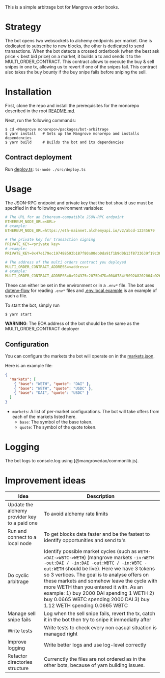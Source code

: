 This is a simple arbitrage bot for Mangrove order books.

# Strategy

The bot opens two websockets to alchemy endpoints per market. One is dedicated to subscribe to new blocks, the other is dedicated to send transactions.
When the bot detects a crossed orderbook (when the best ask price < best bid price) on a market, it builds a tx and sends it to the MULTI_ORDER_CONTRACT.
This contract allows to execute the buy & sell snipes in one tx, allowing us to revert if one of the snipes fail.
This contract also takes the buy bounty if the buy snipe fails before sniping the sell.

# Installation

First, clone the repo and install the prerequisites for the monorepo described in the root [README.md](../../README.md).

Next, run the following commands:

```shell
$ cd <Mangrove monorepo>/packages/bot-arbitrage
$ yarn install   # Sets up the Mangrove monorepo and installs dependencies
$ yarn build     # Builds the bot and its dependencies
```

## Contract deployment

Run [deploy.ts](./src/deploy.ts): `ts-node ./src/deploy.ts`

# Usage

The JSON-RPC endpoint and private key that the bot should use must be specified in the following environment variables:

```yaml
# The URL for an Ethereum-compatible JSON-RPC endpoint
ETHEREUM_NODE_URL=<URL>
# example:
ETHEREUM_NODE_URL=https://eth-mainnet.alchemyapi.io/v2/abcd-12345679

# The private key for transaction signing
PRIVATE_KEY=<private key>
# example:
PRIVATE_KEY=0x47e179ec197488593b187f80a00eb0da91f1b9d0b13f8733639f19c30a34926a

# The address of the multi orders contract you deployed
MULTI_ORDER_CONTRACT_ADDRESS=<address>
# example:
MULTI_ORDER_CONTRACT_ADDRESS=0x924375c2075Dd7Da00A0784f5092A8202064b926
```

These can either be set in the environment or in a `.env*` file. The bot uses [dotenv-flow](https://github.com/kerimdzhanov/dotenv-flow) for reading `.env*` files and [.env.local.example](.env.local.example) is an example of such a file.

To start the bot, simply run

```shell
$ yarn start
```

**WARNING**: The EOA address of the bot should be the same as the MULTI_ORDER_CONTRACT deployer

## Configuration

You can configure the markets the bot will operate on in the [markets.json](./src/markets.json).

Here is an example file:

```json
{
  "markets": [
    { "base": "WETH", "quote": "DAI" },
    { "base": "WETH", "quote": "USDC" },
    { "base": "DAI", "quote": "USDC" }
  ]
}
```

- `markets`: A list of per-market configurations. The bot will take offers from each of the markets listed here.
  - `base`: The symbol of the base token.
  - `quote`: The symbol of the quote token.

# Logging

The bot logs to console.log using [@mangrovedao/commonlib.js].

# Improvement ideas

| Idea                                          | Description                                                                                                                                                                                                                                                                                                                                                                                                                                          |
| --------------------------------------------- | ---------------------------------------------------------------------------------------------------------------------------------------------------------------------------------------------------------------------------------------------------------------------------------------------------------------------------------------------------------------------------------------------------------------------------------------------------- |
| Update the alchemy provider key to a paid one | To avoid alchemy rate limits                                                                                                                                                                                                                                                                                                                                                                                                                         |
| Run and connect to a local node               | To get blocks data faster and be the fastest to identify opportunities and send tx's                                                                                                                                                                                                                                                                                                                                                                 |
| Do cyclic arbitrage                           | Identify possible market cycles (such as `WETH->DAI->WBTC->WETH`) (mangrove markets `-in:WETH -out:DAI / -in:DAI -out:WBTC / -in:WBTC -out:WETH` should be live). Here we have 3 tokens so 3 vertices. The goal is to analyse offers on these markets and somehow leave the cycle with more WETH than you entered it with. As an example: 1) buy 2000 DAI spending 1 WETH 2) buy 0.0665 WBTC spending 2000 DAI 3) buy 1.12 WETH spending 0.0665 WBTC |
| Manage sell snipe fails                       | Log when the sell snipe fails, revert the tx, catch it in the bot then try to snipe it immediatly after                                                                                                                                                                                                                                                                                                                                              |
| Write tests                                   | Write tests to check every non casual situation is managed right                                                                                                                                                                                                                                                                                                                                                                                     |
| Improve logging                               | Write better logs and use log-level correctly                                                                                                                                                                                                                                                                                                                                                                                                        |
| Refactor directories structure                | Currenctly the files are not ordered as in the other bots, because of yarn building issues.                                                                                                                                                                                                                                                                                                                                                          |
